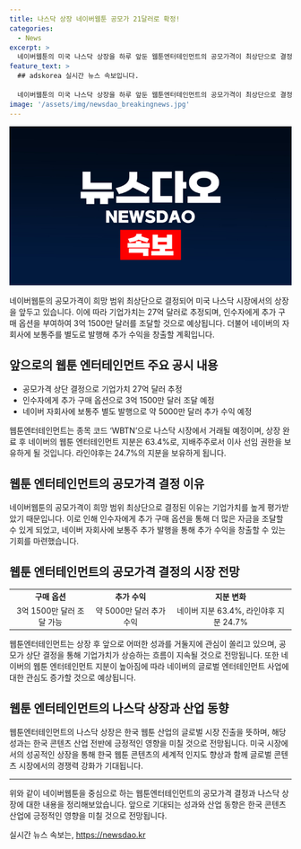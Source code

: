 ```yaml
---
title: 나스닥 상장 네이버웹툰 공모가 21달러로 확정!
categories:
  - News
excerpt: >
  네이버웹툰의 미국 나스닥 상장을 하루 앞둔 웹툰엔터테인먼트의 공모가격이 최상단으로 결정되었다. 주당 21달러로 결정된 공모가 상단 가격을 적용하면 약 27억달러의 기업가치를 보유하게 되며, 30일 옵션을 통해 추가로 3억 1500만 달러를 조달할 것으로 전망된다. 또한 네이버의 자회사에 보통주 238만952주를 주당 21.00달러의 가격으로 별도로 발행해 약 5000만 달러의 추가 수익을 예상하고 있다. 2대 주주인 네이버와 라인야후는 각각 63.4%와 24.7%의 지분을 보유하며, 상장 후 지배주주와 이사 선임 권한을 갖게 된다.
feature_text: >
  ## adskorea 실시간 뉴스 속보입니다.

  네이버웹툰의 미국 나스닥 상장을 하루 앞둔 웹툰엔터테인먼트의 공모가격이 최상단으로 결정되었다. 주당 21달러로 결정된 공모가 상단 가격을 적용하면 약 27억달러의 기업가치를 보유하게 되며, 30일 옵션을 통해 추가로 3억 1500만 달러를 조달할 것으로 전망된다. 또한 네이버의 자회사에 보통주 238만952주를 주당 21.00달러의 가격으로 별도로 발행해 약 5000만 달러의 추가 수익을 예상하고 있다. 2대 주주인 네이버와 라인야후는 각각 63.4%와 24.7%의 지분을 보유하며, 상장 후 지배주주와 이사 선임 권한을 갖게 된다.
image: '/assets/img/newsdao_breakingnews.jpg'
---
```


<p><img src="/assets/img/newsdao_breakingnews.jpg" alt="adskorea 속보" /></p>

<p data-ke-size="size16">네이버웹툰의 공모가격이 희망 범위 최상단으로 결정되어 미국 나스닥 시장에서의 상장을 앞두고 있습니다. 이에 따라 기업가치는 27억 달러로 추정되며, 인수자에게 추가 구매 옵션을 부여하여 3억 1500만 달러를 조달할 것으로 예상됩니다. 더불어 네이버의 자회사에 보통주를 별도로 발행해 추가 수익을 창출할 계획입니다.</p>

<h2 data-ke-size="size26">앞으로의 웹툰 엔터테인먼트 주요 공시 내용</h2>

<ul>
  <li>공모가격 상단 결정으로 기업가치 27억 달러 추정</li>
  <li>인수자에게 추가 구매 옵션으로 3억 1500만 달러 조달 예정</li>
  <li>네이버 자회사에 보통주 별도 발행으로 약 5000만 달러 추가 수익 예정</li>
</ul>

<p data-ke-size="size16">웹툰엔터테인먼트는 종목 코드 ‘WBTN’으로 나스닥 시장에서 거래될 예정이며, 상장 완료 후 네이버의 웹툰 엔터테인먼트 지분은 63.4%로, 지배주주로서 이사 선임 권한을 보유하게 될 것입니다. 라인야후는 24.7%의 지분을 보유하게 됩니다.</p>

<h2 data-ke-size="size26">웹툰 엔터테인먼트의 공모가격 결정 이유</h2>

<p data-ke-size="size16">네이버웹툰의 공모가격이 희망 범위 최상단으로 결정된 이유는 기업가치를 높게 평가받았기 때문입니다. 이로 인해 인수자에게 추가 구매 옵션을 통해 더 많은 자금을 조달할 수 있게 되었고, 네이버 자회사에 보통주 추가 발행을 통해 추가 수익을 창출할 수 있는 기회를 마련했습니다.</p>

<h2 data-ke-size="size26">웹툰 엔터테인먼트의 공모가격 결정의 시장 전망</h2>

<table>
  <tr>
    <td style="text-align: center; height: 17px;"><b>구매 옵션</b></td>
    <td style="text-align: center; height: 17px;"><b>추가 수익</b></td>
    <td style="text-align: center; height: 17px;"><b>지분 변화</b></td>
  </tr>
  <tr>
    <td style="text-align: center; height: 17px;">3억 1500만 달러 조달 가능</td>
    <td style="text-align: center; height: 17px;">약 5000만 달러 추가 수익</td>
    <td style="text-align: center; height: 17px;">네이버 지분 63.4%, 라인야후 지분 24.7%</td>
  </tr>
</table>

<p data-ke-size="size16">웹툰엔터테인먼트는 상장 후 앞으로 어떠한 성과를 거둘지에 관심이 쏠리고 있으며, 공모가 상단 결정을 통해 기업가치가 상승하는 흐름이 지속될 것으로 전망됩니다. 또한 네이버의 웹툰 엔터테인먼트 지분이 높아짐에 따라 네이버의 글로벌 엔터테인먼트 사업에 대한 관심도 증가할 것으로 예상됩니다.</p>

<h2 data-ke-size="size26">웹툰 엔터테인먼트의 나스닥 상장과 산업 동향</h2>

<p data-ke-size="size16">웹툰엔터테인먼트의 나스닥 상장은 한국 웹툰 산업의 글로벌 시장 진출을 뜻하며, 해당 성과는 한국 콘텐츠 산업 전반에 긍정적인 영향을 미칠 것으로 전망됩니다. 미국 시장에서의 성공적인 상장을 통해 한국 웹툰 콘텐츠의 세계적 인지도 향상과 함께 글로벌 콘텐츠 시장에서의 경쟁력 강화가 기대됩니다.</p>

<hr>

<p data-ke-size="size16">위와 같이 네이버웹툰을 중심으로 하는 웹툰엔터테인먼트의 공모가격 결정과 나스닥 상장에 대한 내용을 정리해보았습니다. 앞으로 기대되는 성과와 산업 동향은 한국 콘텐츠 산업에 긍정적인 영향을 미칠 것으로 전망됩니다.</p>
실시간 뉴스 속보는, <a href="https://newsdao.kr" rel="dofollow">https://newsdao.kr</a>


